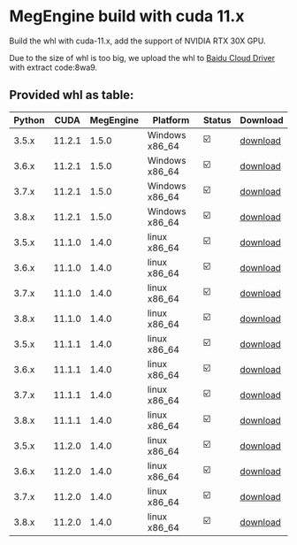 # MegEngine build with cuda 11.x

Build the whl with cuda-11.x, add the support of NVIDIA RTX 30X GPU.

Due to the size of whl is too big, we upload the whl to [Baidu Cloud Driver](https://pan.baidu.com/s/15CLgzJtsdjmxsX8gKSbYSw) with extract code:8wa9.

## Provided whl as table:
|Python|CUDA|MegEngine|Platform|Status|Download|
|---|---|---|---|---|---|
|3.5.x|11.2.1|1.5.0|Windows x86_64|:ballot_box_with_check:|[download](https://github.com/Qsingle/MegEngine_CU11/releases/download/v0.4/MegEngine-1.5.0+cu112-cp35-cp35m-win_amd64.whl)|
|3.6.x|11.2.1|1.5.0|Windows x86_64|:ballot_box_with_check:|[download](https://github.com/Qsingle/MegEngine_CU11/releases/download/v0.4/MegEngine-1.5.0+cu112-cp36-cp36m-win_amd64.whl)|
|3.7.x|11.2.1|1.5.0|Windows x86_64|:ballot_box_with_check:|[download](https://github.com/Qsingle/MegEngine_CU11/releases/download/v0.4/MegEngine-1.5.0+cu112-cp37-cp37m-win_amd64.whl)|
|3.8.x|11.2.1|1.5.0|Windows x86_64|:ballot_box_with_check:|[download](https://github.com/Qsingle/MegEngine_CU11/releases/download/v0.4/MegEngine-1.5.0+cu112-cp38-cp38-win_amd64.whl)|
|3.5.x|11.1.0|1.4.0|linux x86_64|:ballot_box_with_check:|[download](https://github.com/Qsingle/MegEngine_CU11/releases/download/v0.2/MegEngine-1.4.0+cu111-cp35-cp35m-manylinux2014_x86_64.whl)|
|3.6.x|11.1.0|1.4.0|linux x86_64|:ballot_box_with_check:|[download](https://github.com/Qsingle/MegEngine_CU11/releases/download/v0.2/MegEngine-1.4.0+cu111-cp36-cp36m-manylinux2014_x86_64.whl)|
|3.7.x|11.1.0|1.4.0|linux x86_64|:ballot_box_with_check:|[download](https://github.com/Qsingle/MegEngine_CU11/releases/download/v0.2/MegEngine-1.4.0+cu111-cp37-cp37m-manylinux2014_x86_64.whl)|
|3.8.x|11.1.0|1.4.0|linux x86_64|:ballot_box_with_check:|[download](https://github.com/Qsingle/MegEngine_CU11/releases/download/v0.2/MegEngine-1.4.0+cu111-cp38-cp38-manylinux2014_x86_64.whl)|
|3.5.x|11.1.1|1.4.0|linux x86_64|:ballot_box_with_check:|[download](https://github.com/Qsingle/MegEngine_CU11/releases/download/v0.1/MegEngine-1.4.0+cu111-cp35-cp35m-manylinux2014_x86_64.whl)|
|3.6.x|11.1.1|1.4.0|linux x86_64|:ballot_box_with_check:|[download](https://github.com/Qsingle/MegEngine_CU11/releases/download/v0.1/MegEngine-1.4.0+cu111-cp36-cp36m-manylinux2014_x86_64.whl)|
|3.7.x|11.1.1|1.4.0|linux x86_64|:ballot_box_with_check:|[download](https://github.com/Qsingle/MegEngine_CU11/releases/download/v0.1/MegEngine-1.4.0+cu111-cp37-cp37m-manylinux2014_x86_64.whl)|
|3.8.x|11.1.1|1.4.0|linux x86_64|:ballot_box_with_check:|[download](https://github.com/Qsingle/MegEngine_CU11/releases/download/v0.1/MegEngine-1.4.0+cu111-cp38-cp38-manylinux2014_x86_64.whl)|
|3.5.x|11.2.0|1.4.0|linux x86_64|:ballot_box_with_check:|[download](https://github.com/Qsingle/MegEngine_CU11/releases/download/v0.3_rc1/MegEngine-1.4.0+cu112-cp35-cp35m-manylinux2014_x86_64.whl)|
|3.6.x|11.2.0|1.4.0|linux x86_64|:ballot_box_with_check:|[download](https://github.com/Qsingle/MegEngine_CU11/releases/download/v0.3_rc1/MegEngine-1.4.0+cu112-cp36-cp36m-manylinux2014_x86_64.whl)|
|3.7.x|11.2.0|1.4.0|linux x86_64|:ballot_box_with_check:|[download](https://github.com/Qsingle/MegEngine_CU11/releases/download/v0.3_rc1/MegEngine-1.4.0+cu112-cp37-cp37m-manylinux2014_x86_64.whl)|
|3.8.x|11.2.0|1.4.0|linux x86_64|:ballot_box_with_check:|[download](https://github.com/Qsingle/MegEngine_CU11/releases/download/v0.3_rc1/MegEngine-1.4.0+cu112-cp38-cp38-manylinux2014_x86_64.whl)|

